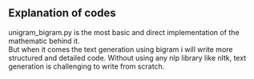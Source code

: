 ## Explanation of codes

unigram_bigram.py is the most basic and direct implementation of the mathematic behind it.\
But when it comes the text generation using bigram i will write more structured and detailed code. Without using any nlp library like nltk, text generation is challenging to write from scratch. 


